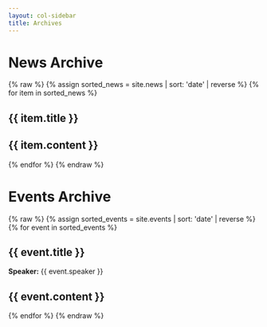 ```yaml
---
layout: col-sidebar
title: Archives
---
```


# News Archive
{% raw %}
{% assign sorted_news = site.news | sort: 'date' | reverse %}
{% for item in sorted_news %}
## {{ item.title }}
{{ item.content }}
---
{% endfor %}
{% endraw %}

# Events Archive
{% raw %}
{% assign sorted_events = site.events | sort: 'date' | reverse %}
{% for event in sorted_events %}
## {{ event.title }}
**Speaker:** {{ event.speaker }}

{{ event.content }}
---
{% endfor %}
{% endraw %}

